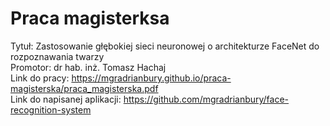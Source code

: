 # Praca magisterksa

Tytuł: Zastosowanie głębokiej sieci neuronowej o architekturze FaceNet do rozpoznawania twarzy <br>
Promotor: dr hab. inż. Tomasz Hachaj <br>
Link do pracy: https://mgradrianbury.github.io/praca-magisterska/praca_magisterska.pdf <br>
Link do napisanej aplikacji: https://github.com/mgradrianbury/face-recognition-system
